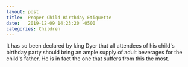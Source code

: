 ```yaml
---
layout: post
title:  Proper Child Birthday Etiquette
date:   2019-12-09 14:23:20 -0500
categories: Children
---
```


It has so been declared by king Dyer that all attendees of his child's birthday party should bring an ample supply of adult beverages for the child's father. He is in fact the one that suffers from this the most.